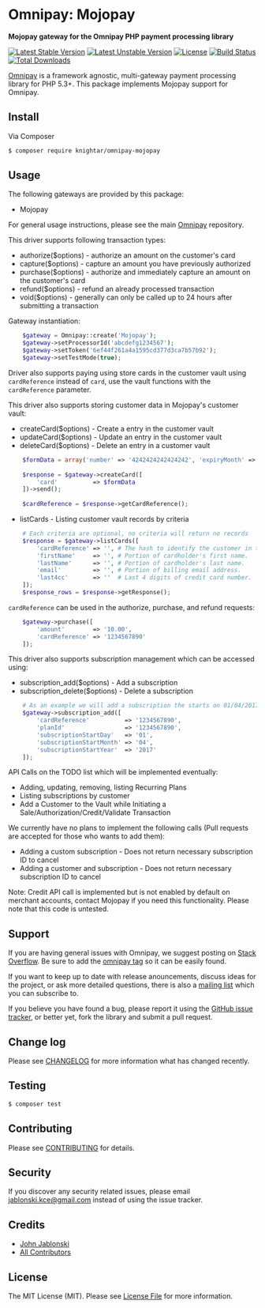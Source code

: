 # Omnipay: Mojopay

**Mojopay gateway for the Omnipay PHP payment processing library**

[![Latest Stable Version](https://poser.pugx.org/knightar/omnipay-mojopay/v/stable)](https://packagist.org/packages/knightar/omnipay-mojopay) 
[![Latest Unstable Version](https://poser.pugx.org/knightar/omnipay-mojopay/v/unstable)](https://packagist.org/packages/knightar/omnipay-mojopay) 
[![License](https://poser.pugx.org/knightar/omnipay-mojopay/license)](https://packagist.org/packages/knightar/omnipay-mojopay) 
[![Build Status](https://img.shields.io/travis/KnightAR/omnipay-mojopay/master.svg?style=flat-square)](https://travis-ci.org/KnightAR/omnipay-mojopay) 
[![Total Downloads](https://poser.pugx.org/knightar/omnipay-mojopay/downloads)](https://packagist.org/packages/knightar/omnipay-mojopay)

[Omnipay](https://github.com/thephpleague/omnipay) is a framework agnostic, multi-gateway payment
processing library for PHP 5.3+. This package implements Mojopay support for Omnipay.

## Install

Via Composer

``` bash
$ composer require knightar/omnipay-mojopay
```

## Usage

The following gateways are provided by this package:

 * Mojopay

For general usage instructions, please see the main [Omnipay](https://github.com/thephpleague/omnipay) repository.

This driver supports following transaction types:

- authorize($options) - authorize an amount on the customer's card
- capture($options) - capture an amount you have previously authorized
- purchase($options) - authorize and immediately capture an amount on the customer's card
- refund($options) - refund an already processed transaction
- void($options) - generally can only be called up to 24 hours after submitting a transaction

Gateway instantiation:
``` PHP
    $gateway = Omnipay::create('Mojopay');
    $gateway->setProcessorId('abcdefg1234567');
    $gateway->setToken('6ef44f261a4a1595cd377d3ca7b57b92');
    $gateway->setTestMode(true);
```

Driver also supports paying using store cards in the customer vault using `cardReference` instead of `card`, 
use the vault functions with the `cardReference` parameter.

This driver also supports storing customer data in Mojopay's customer vault:

- createCard($options) - Create a entry in the customer vault
- updateCard($options) - Update an entry in the customer vault
- deleteCard($options) - Delete an entry in a customer vault
``` PHP
    $formData = array('number' => '4242424242424242', 'expiryMonth' => '8', 'expiryYear' => '2017', 'cvv' => '123');
    
    $response = $gateway->createCard([
        'card'          => $formData
    ])->send();
    
    $cardReference = $response->getCardReference();
```
- listCards - Listing customer vault records by criteria
``` PHP
    # Each criteria are optional, no criteria will return no records
    $response = $gateway->listCards([
        'cardReference' => '', # The hash to identify the customer in the vault
        'firstName'     => '', # Portion of cardholder's first name.
        'lastName'      => '', # Portion of cardholder's last name.
        'email'         => '', # Portion of billing email address.
        'last4cc'       => ''  # Last 4 digits of credit card number.
    ]);
    $response_rows = $response->getResponse();
```

`cardReference` can be used in the authorize, purchase, and refund requests:
``` PHP
    $gateway->purchase([
        'amount'        => '10.00',
        'cardReference' => '1234567890'
    ]);
```
This driver also supports subscription management which can be accessed using:
 
- subscription_add($options) - Add a subscription
- subscription_delete($options) - Delete a subscription
``` PHP
    # As an example we will add a subscription the starts on 01/04/2017
    $gateway->subscription_add([
        'cardReference'          => '1234567890',
        'planId'                 => '1234567890',
        'subscriptionStartDay'   => '01',
        'subscriptionStartMonth' => '04',
        'subscriptionStartYear'  => '2017'
    ]);
```

API Calls on the TODO list which will be implemented eventually: 

- Adding, updating, removing, listing Recurring Plans
- Listing subscriptions by customer
- Add a Customer to the Vault while Initiating a Sale/Authorization/Credit/Validate Transaction

We currently have no plans to implement the following calls (Pull requests are accepted for those who wants to add them):

- Adding a custom subscription - Does not return necessary subscription ID to cancel
- Adding a customer and subscription - Does not return necessary subscription ID to cancel

Note: Credit API call is implemented but is not enabled by default on merchant accounts,
      contact Mojopay if you need this functionality. Please note that this code is untested.

## Support

If you are having general issues with Omnipay, we suggest posting on
[Stack Overflow](http://stackoverflow.com/). Be sure to add the
[omnipay tag](http://stackoverflow.com/questions/tagged/omnipay) so it can be easily found.

If you want to keep up to date with release anouncements, discuss ideas for the project,
or ask more detailed questions, there is also a [mailing list](https://groups.google.com/forum/#!forum/omnipay) which
you can subscribe to.

If you believe you have found a bug, please report it using the [GitHub issue tracker](https://github.com/knightar/omnipay-mojopay/issues),
or better yet, fork the library and submit a pull request.

## Change log

Please see [CHANGELOG](CHANGELOG.md) for more information what has changed recently.

## Testing

``` bash
$ composer test
```

## Contributing

Please see [CONTRIBUTING](CONTRIBUTING.md) for details.

## Security

If you discover any security related issues, please email jablonski.kce@gmail.com instead of using the issue tracker.

## Credits

- [John Jablonski](https://github.com/jan-j)
- [All Contributors](../../contributors)

## License

The MIT License (MIT). Please see [License File](LICENSE.md) for more information.
